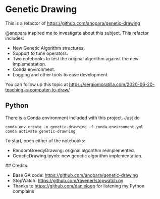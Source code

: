 # Genetic Drawing
This is a refactor of https://github.com/anopara/genetic-drawing

@anopara inspired me to investigate about this subject.
This refactor includes:
- New Genetic Algorithm structures.
- Support to tune operators.
- Two notebooks to test the original algorithm against the new implementation.
- Conda environment.
- Logging and other tools to ease development.

You can follow up this topic at https://sergiomoratilla.com/2020-06-20-teaching-a-computer-to-draw/

## Python
There is a Conda environment included with this project.
Just do
```
conda env create -n genetic-drawning -f conda-environment.yml
conda activate genetic-drawning
```

To start, open either of the notebooks:
- RandomGreedyDrawing: original algorithm reimplemented.
- GeneticDrawing.ipynb: new genetic algorithm implementation.

## Credits:
- Base GA code: https://github.com/anopara/genetic-drawing
- StopWatch: https://github.com/ravener/stopwatch.py
- Thanks to https://github.com/danieloop for listening my Python complains
